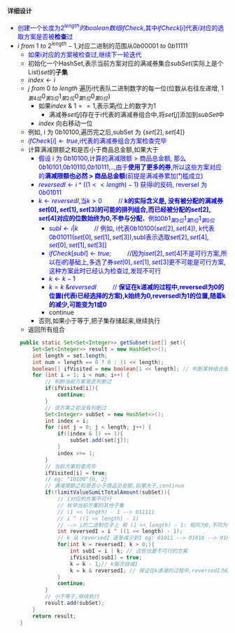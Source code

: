 #### 详细设计

- <font color=blue>创建一个长度为$2^{length}的boolean数组ifCheck$,其中$ifCheck[i]$代表$i$对应的选取方案是否被**检查**过</font>
- $i \ from \ 1 \ to \ 2^{length} - 1$,对应二进制的范围从$0b00001 \ to \ 0b11111$
  - <font color=blue>如果i对应的方案被检查过,继续下一轮迭代</font>
  - 初始化一个HashSet,表示当前方案对应的满减券集合$subSet$(实际上是个List)$set$的**子集**
  - $index \leftarrow i$
  - $j \ from \ 0 \ to \ length$ 遍历$i$代表队二进制数字的每一位(位数从右往左递增, $1_{第4位}0_{第3位}1_{第2位}0_{第1位}0_{第0位}$)
    - 如果$index \ \& \ 1 == 1$,表示第$j$位上的数字为1
      - 满减券$set[j]$存在于i代表的满减券组合中,将$set[j]$添加到$subSet$中
    - $index$ 向右移动一位 
  - 例如, i 为 $0b10100$,遍历完之后,subSet 为 $\{set[2], set[4]\}$ 
  - <font color=blue>$ifCheck[i] \leftarrow true$,i代表的满减券组合方案检查完毕</font>
  - 计算满减限额之和是否小于商品总金额,如果大于
    - <font color=blue>假设 i 为 $0b10100$,计算的满减限额 > 商品总金额, 那么$0b10101$,$0b10110$,$0b10111$,..,由于**使用了更多的券**,所以这些方案对应的**满减限额也必然 > 商品总金额**(前提是满减券累加门槛成立)</font>
    - <font color=blue>$reversedI \leftarrow i$ ^ $((1 << length) - 1)$ 获得i的反码, reverseI 为  $0b01011$</font>
    - <font color=blue>$k \leftarrow reversedI$,当$k > 0 \quad \quad$             // **k的实际含义是, 没有被分配的满减券$set[0], set[1], set[3]$的可能的排列组合,而已经被分配的$set[2], set[4]$对应的位数始终为0,不参与分配**，例如$0b1_{第3位}1_{第1位}1_{第0位}$</font>
      - <font color=blue>$subI \leftarrow i | k \quad \quad$                // 例如, i代表$0b10100$($set[2], set[4]$), k代表$0b01011$($set[0], set[1], set[3]$),subI表示选取$set[2], set[4], set[0], set[1], set[3]$]
      - $ifCheck[subI] \leftarrow true;\quad \quad$                //因为i$set[2], set[4]$不是可行方案,所以在i的基础上,多选了券$set[0], set[1], set[3]$更不可能是可行方案,这种方案此时已经认为检查过,发现不可行
      - $k \leftarrow k - 1 \quad \quad$
      - $k = k \  \& reversedI \quad \quad$             // **保证在k递减的过程中,reversedI为0的位置(代表i已经选择的方案),k始终为0,reversedI为1的位置,随着k的减少,可能变为1或0**</font>
      - continue
    - 否则,如果小于等于,把子集存储起来,继续执行
  - 返回所有组合 
```Java
    public static Set<Set<Integer>> getSubset(int[] set){
        Set<Set<Integer>> result = new HashSet<>();
        int length = set.length;
        int num = length == 0 ? 0 : (1 << length);
        boolean[] ifVisited = new boolean[1 << length]; // 判断某种组合是否被判断过,默认为false
        for (int i = 1; i < num; i++) {
            // 判断当前方案是否判断过
            if(ifVisited[i]){
                continue;
            }
            // 该方案之前没有判断过
            Set<Integer> subSet = new HashSet<>();
            int index = i;
            for (int j = 0; j < length; j++) {
                if((index & 1) == 1){
                    subSet.add(set[j]);
                }
                index >>= 1;
            }
            // 当前方案检查完毕
            ifVisited[i] = true;
            // eg: "10100"{0, 2}
            // 满减限额之和是否小于商品总金额,如果大于,continue
            if(!limitValueSumLtTotalAmount(subSet)){
                // i对应的方案不可行
                // 枚举当前方案的其他子集
                // (1 << length) - 1 --> 011111
                // i ^ ((1 << length) - 1)
                // --> i的二进制位子上 和 (1 << length) - 1: 相同为0,不同为1 --> 相当于取反码 01011
                int reversedI = i ^ ((1 << length) - 1);
                // k 从 reversedI 逐渐减少到1 eg: 01011 --> 01010 --> 01001 --> 01000 --> ...
                for(int k = reversedI; k > 0;){
                    int subI = i | k; // 这些也是不可行的方案
                    ifVisited[subI] = true;
                    k = k - 1;// k每次自减1
                    k = k & reversedI; // 保证在k递减的过程中,reversedI为0的位置,k始终为0
                }
                continue;
            }
            // 小于等于,继续执行
            result.add(subSet);
        }
        return result;
    }
```
